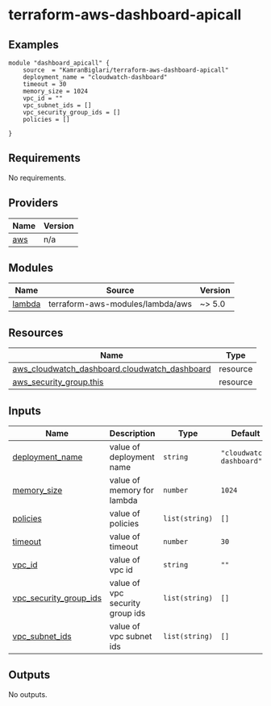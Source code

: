 # terraform-aws-dashboard-apicall

## Examples
```
module "dashboard_apicall" {
    source  = "KamranBiglari/terraform-aws-dashboard-apicall"
    deployment_name = "cloudwatch-dashboard"
    timeout = 30
    memory_size = 1024
    vpc_id = ""
    vpc_subnet_ids = []
    vpc_security_group_ids = []
    policies = []

}
```

<!-- BEGIN_TF_DOCS -->
## Requirements

No requirements.

## Providers

| Name | Version |
|------|---------|
| <a name="provider_aws"></a> [aws](#provider\_aws) | n/a |

## Modules

| Name | Source | Version |
|------|--------|---------|
| <a name="module_lambda"></a> [lambda](#module\_lambda) | terraform-aws-modules/lambda/aws | ~> 5.0 |

## Resources

| Name | Type |
|------|------|
| [aws_cloudwatch_dashboard.cloudwatch_dashboard](https://registry.terraform.io/providers/hashicorp/aws/latest/docs/resources/cloudwatch_dashboard) | resource |
| [aws_security_group.this](https://registry.terraform.io/providers/hashicorp/aws/latest/docs/resources/security_group) | resource |

## Inputs

| Name | Description | Type | Default | Required |
|------|-------------|------|---------|:--------:|
| <a name="input_deployment_name"></a> [deployment\_name](#input\_deployment\_name) | value of deployment name | `string` | `"cloudwatch-dashboard"` | no |
| <a name="input_memory_size"></a> [memory\_size](#input\_memory\_size) | value of memory for lambda | `number` | `1024` | no |
| <a name="input_policies"></a> [policies](#input\_policies) | value of policies | `list(string)` | `[]` | no |
| <a name="input_timeout"></a> [timeout](#input\_timeout) | value of timeout | `number` | `30` | no |
| <a name="input_vpc_id"></a> [vpc\_id](#input\_vpc\_id) | value of vpc id | `string` | `""` | no |
| <a name="input_vpc_security_group_ids"></a> [vpc\_security\_group\_ids](#input\_vpc\_security\_group\_ids) | value of vpc security group ids | `list(string)` | `[]` | no |
| <a name="input_vpc_subnet_ids"></a> [vpc\_subnet\_ids](#input\_vpc\_subnet\_ids) | value of vpc subnet ids | `list(string)` | `[]` | no |

## Outputs

No outputs.
<!-- END_TF_DOCS -->